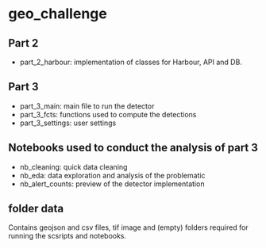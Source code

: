 # geo_challenge

## Part 2
- part_2_harbour: implementation of classes for Harbour, API and DB.

## Part 3
- part_3_main: main file to run the detector
- part_3_fcts: functions used to compute the detections
- part_3_settings: user settings


## Notebooks used to conduct the analysis of part 3
- nb_cleaning: quick data cleaning
- nb_eda: data exploration and analysis of the problematic
- nb_alert_counts: preview of the detector implementation


## folder data
Contains geojson and csv files, tif image and (empty) folders required for running the scsripts and notebooks.
